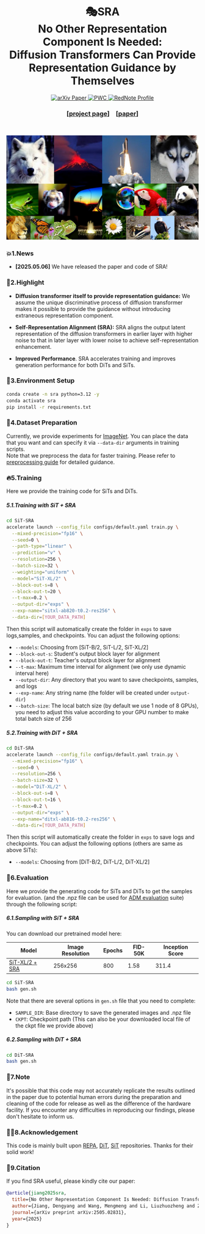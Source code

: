 <h1 align="center">🎭SRA  <br>No Other Representation Component Is Needed:  <br>Diffusion Transformers Can Provide Representation
            Guidance by Themselves
</h1>

<p align="center">
  <a href="https://arxiv.org/abs/2505.02831">
    <img src="https://img.shields.io/badge/arXiv%20paper-2505.02831-b31b1b.svg" alt="arXiv Paper">
  </a>
  <a href="https://paperswithcode.com/sota/image-generation-on-imagenet-256x256?p=no-other-representation-component-is-needed">
    <img src="https://img.shields.io/endpoint.svg?url=https://paperswithcode.com/badge/no-other-representation-component-is-needed/image-generation-on-imagenet-256x256" alt="PWC">
  </a>
  <a href="https://www.xiaohongshu.com/user/profile/60195f8f0000000001009cc6">
    <img src="https://img.shields.io/badge/Xiaohongshu(RedNote) Profile-Dy Jiang-red" alt="RedNote Profile">
  </a>
</p>


<h3 align="center">[<a href="https://vvvvvjdy.github.io/sra/">project page</a>]&emsp;[<a href="https://arxiv.org/pdf/2505.02831">paper</a>]</h3>
<br>

![SiT+SRA samples](selected_samples.png)

### 💥1.News
- **[2025.05.06]** We have released the paper and code of SRA! 


### 🌟2.Highlight

-  **Diffusion transformer itself to provide representation guidance:** We assume the unique  discriminative process of diffusion transformer makes it possible to provide the guidance without introducing extraneous representation component.

- **Self-Representation Alignment (SRA):** SRA aligns the output 
         latent representation of the diffusion transformers in earlier layer with higher noise to that in later layer  with lower noise to achieve self-representation enhancement.

- **Improved Performance**. SRA accelerates training and improves generation performance for both DiTs and SiTs.

### 🏡3.Environment Setup

```bash
conda create -n sra python=3.12 -y
conda activate sra
pip install -r requirements.txt
```

### 📜4.Dataset Preparation


Currently, we provide experiments for [ImageNet](https://www.kaggle.com/competitions/imagenet-object-localization-challenge/data). You can place the data that you want and can specify it via `--data-dir` arguments in training scripts. \
Note that we preprocess the data for faster training. Please refer to [preprocessing guide](https://github.com/vvvvvjdy/SRA/tree/main/preprocessing) for detailed guidance.

### 🔥5.Training
Here we provide the training code for SiTs and DiTs.

##### 5.1.Training with SiT + SRA
```bash
cd SiT-SRA
accelerate launch --config_file configs/default.yaml train.py \
  --mixed-precision="fp16" \
  --seed=0 \
  --path-type="linear" \
  --prediction="v" \
  --resolution=256 \
  --batch-size=32 \
  --weighting="uniform" \
  --model="SiT-XL/2" \
  --block-out-s=8 \
  --block-out-t=20 \
  --t-max=0.2 \
  --output-dir="exps" \
  --exp-name="sitxl-ab820-t0.2-res256" \
  --data-dir=[YOUR_DATA_PATH]
```

Then this script will automatically create the folder in `exps` to save logs,samples, and checkpoints. You can adjust the following options:

- `--models`: Choosing from [SiT-B/2, SiT-L/2, SiT-XL/2]
- `--block-out-s`: Student's output block layer for alignment
- `--block-out-t`: Teacher's output block layer for alignment
- `--t-max`: Maximum time interval for alignment (we only use dynamic interval here)
- `--output-dir`: Any directory that you want to save checkpoints, samples, and logs
- `--exp-name`: Any string name (the folder will be created under `output-dir`)
- `--batch-size`: The local batch size (by default we use 1 node of 8 GPUs), you need to adjust this value according to your GPU number to make total batch size of 256


##### 5.2.Training with DiT + SRA
```bash
cd DiT-SRA
accelerate launch --config_file configs/default.yaml train.py \
  --mixed-precision="fp16" \
  --seed=0 \
  --resolution=256 \
  --batch-size=32 \
  --model="DiT-XL/2" \
  --block-out-s=8 \
  --block-out-t=16 \
  --t-max=0.2 \
  --output-dir="exps" \
  --exp-name="ditxl-ab816-t0.2-res256" \
  --data-dir=[YOUR_DATA_PATH]
```

Then this script will automatically create the folder in `exps` to save logs and checkpoints. You can adjust the following options (others are same as above SiTs):

- `--models`: Choosing from [DiT-B/2, DiT-L/2, DiT-XL/2]



### 🌠6.Evaluation
Here we provide the generating code for SiTs and DiTs to get the samples for evaluation. (and the .npz file can be used for [ADM evaluation](https://github.com/openai/guided-diffusion/tree/main/evaluations) suite) through the following script:

##### 6.1.Sampling with SiT + SRA

You can download our pretrained model here:

| Model                   | Image Resolution | Epochs  | FID-50K | Inception Score |
|-------------------------|------------------| --------|---------|-----------------|
| [SiT-XL/2 + SRA](https://huggingface.co/DyJiang/SRA/resolve/main/sitxl-sra-res256-ep800.pt) | 256x256          |  800    | 1.58    |   311.4        |
```bash
cd SiT-SRA
bash gen.sh
```
Note that there are several options in `gen.sh` file that you need to complete:
- `SAMPLE_DIR`: Base directory to save the generated images and .npz file
- `CKPT`: Checkpoint path (This can also be your downloaded local file of the ckpt file we provide above)

##### 6.2.Sampling with DiT + SRA
```bash
cd DiT-SRA
bash gen.sh
```
### 📣7.Note

It's possible that this code may not accurately replicate the results outlined in the paper due to potential human errors during the preparation and cleaning of the code for release as well as the difference of the hardware facility. If you encounter any difficulties in reproducing our findings, please don't hesitate to inform us. 

### 🤝🏻8.Acknowledgement

This code is mainly built upon [REPA](https://github.com/sihyun-yu/REPA), [DiT](https://github.com/facebookresearch/DiT), [SiT](https://github.com/willisma/SiT) repositories. 
Thanks for their solid work!


### 🌺9.Citation
If you find SRA useful, please kindly cite our paper:
```bibtex
@article{jiang2025sra,
  title={No Other Representation Component Is Needed: Diffusion Transformers Can Provide Representation Guidance by Themselves},
  author={Jiang, Dengyang and Wang, Mengmeng and Li, Liuzhuozheng and Zhang, Lei and Wang, Haoyu and Wei, Wei and Zhang, Yanning and Dai, Guang and Wang, Jingdong},
  journal={arXiv preprint arXiv:2505.02831},
  year={2025}
}
```

